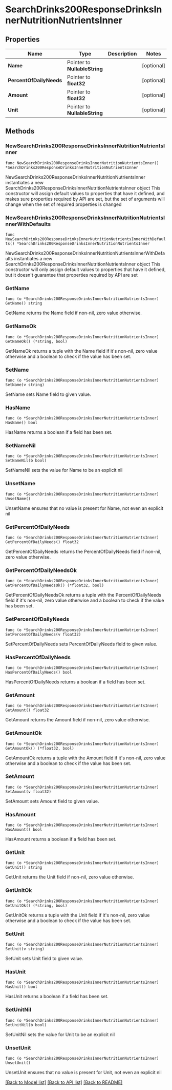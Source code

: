# SearchDrinks200ResponseDrinksInnerNutritionNutrientsInner

## Properties

Name | Type | Description | Notes
------------ | ------------- | ------------- | -------------
**Name** | Pointer to **NullableString** |  | [optional] 
**PercentOfDailyNeeds** | Pointer to **float32** |  | [optional] 
**Amount** | Pointer to **float32** |  | [optional] 
**Unit** | Pointer to **NullableString** |  | [optional] 

## Methods

### NewSearchDrinks200ResponseDrinksInnerNutritionNutrientsInner

`func NewSearchDrinks200ResponseDrinksInnerNutritionNutrientsInner() *SearchDrinks200ResponseDrinksInnerNutritionNutrientsInner`

NewSearchDrinks200ResponseDrinksInnerNutritionNutrientsInner instantiates a new SearchDrinks200ResponseDrinksInnerNutritionNutrientsInner object
This constructor will assign default values to properties that have it defined,
and makes sure properties required by API are set, but the set of arguments
will change when the set of required properties is changed

### NewSearchDrinks200ResponseDrinksInnerNutritionNutrientsInnerWithDefaults

`func NewSearchDrinks200ResponseDrinksInnerNutritionNutrientsInnerWithDefaults() *SearchDrinks200ResponseDrinksInnerNutritionNutrientsInner`

NewSearchDrinks200ResponseDrinksInnerNutritionNutrientsInnerWithDefaults instantiates a new SearchDrinks200ResponseDrinksInnerNutritionNutrientsInner object
This constructor will only assign default values to properties that have it defined,
but it doesn't guarantee that properties required by API are set

### GetName

`func (o *SearchDrinks200ResponseDrinksInnerNutritionNutrientsInner) GetName() string`

GetName returns the Name field if non-nil, zero value otherwise.

### GetNameOk

`func (o *SearchDrinks200ResponseDrinksInnerNutritionNutrientsInner) GetNameOk() (*string, bool)`

GetNameOk returns a tuple with the Name field if it's non-nil, zero value otherwise
and a boolean to check if the value has been set.

### SetName

`func (o *SearchDrinks200ResponseDrinksInnerNutritionNutrientsInner) SetName(v string)`

SetName sets Name field to given value.

### HasName

`func (o *SearchDrinks200ResponseDrinksInnerNutritionNutrientsInner) HasName() bool`

HasName returns a boolean if a field has been set.

### SetNameNil

`func (o *SearchDrinks200ResponseDrinksInnerNutritionNutrientsInner) SetNameNil(b bool)`

 SetNameNil sets the value for Name to be an explicit nil

### UnsetName
`func (o *SearchDrinks200ResponseDrinksInnerNutritionNutrientsInner) UnsetName()`

UnsetName ensures that no value is present for Name, not even an explicit nil
### GetPercentOfDailyNeeds

`func (o *SearchDrinks200ResponseDrinksInnerNutritionNutrientsInner) GetPercentOfDailyNeeds() float32`

GetPercentOfDailyNeeds returns the PercentOfDailyNeeds field if non-nil, zero value otherwise.

### GetPercentOfDailyNeedsOk

`func (o *SearchDrinks200ResponseDrinksInnerNutritionNutrientsInner) GetPercentOfDailyNeedsOk() (*float32, bool)`

GetPercentOfDailyNeedsOk returns a tuple with the PercentOfDailyNeeds field if it's non-nil, zero value otherwise
and a boolean to check if the value has been set.

### SetPercentOfDailyNeeds

`func (o *SearchDrinks200ResponseDrinksInnerNutritionNutrientsInner) SetPercentOfDailyNeeds(v float32)`

SetPercentOfDailyNeeds sets PercentOfDailyNeeds field to given value.

### HasPercentOfDailyNeeds

`func (o *SearchDrinks200ResponseDrinksInnerNutritionNutrientsInner) HasPercentOfDailyNeeds() bool`

HasPercentOfDailyNeeds returns a boolean if a field has been set.

### GetAmount

`func (o *SearchDrinks200ResponseDrinksInnerNutritionNutrientsInner) GetAmount() float32`

GetAmount returns the Amount field if non-nil, zero value otherwise.

### GetAmountOk

`func (o *SearchDrinks200ResponseDrinksInnerNutritionNutrientsInner) GetAmountOk() (*float32, bool)`

GetAmountOk returns a tuple with the Amount field if it's non-nil, zero value otherwise
and a boolean to check if the value has been set.

### SetAmount

`func (o *SearchDrinks200ResponseDrinksInnerNutritionNutrientsInner) SetAmount(v float32)`

SetAmount sets Amount field to given value.

### HasAmount

`func (o *SearchDrinks200ResponseDrinksInnerNutritionNutrientsInner) HasAmount() bool`

HasAmount returns a boolean if a field has been set.

### GetUnit

`func (o *SearchDrinks200ResponseDrinksInnerNutritionNutrientsInner) GetUnit() string`

GetUnit returns the Unit field if non-nil, zero value otherwise.

### GetUnitOk

`func (o *SearchDrinks200ResponseDrinksInnerNutritionNutrientsInner) GetUnitOk() (*string, bool)`

GetUnitOk returns a tuple with the Unit field if it's non-nil, zero value otherwise
and a boolean to check if the value has been set.

### SetUnit

`func (o *SearchDrinks200ResponseDrinksInnerNutritionNutrientsInner) SetUnit(v string)`

SetUnit sets Unit field to given value.

### HasUnit

`func (o *SearchDrinks200ResponseDrinksInnerNutritionNutrientsInner) HasUnit() bool`

HasUnit returns a boolean if a field has been set.

### SetUnitNil

`func (o *SearchDrinks200ResponseDrinksInnerNutritionNutrientsInner) SetUnitNil(b bool)`

 SetUnitNil sets the value for Unit to be an explicit nil

### UnsetUnit
`func (o *SearchDrinks200ResponseDrinksInnerNutritionNutrientsInner) UnsetUnit()`

UnsetUnit ensures that no value is present for Unit, not even an explicit nil

[[Back to Model list]](../README.md#documentation-for-models) [[Back to API list]](../README.md#documentation-for-api-endpoints) [[Back to README]](../README.md)


